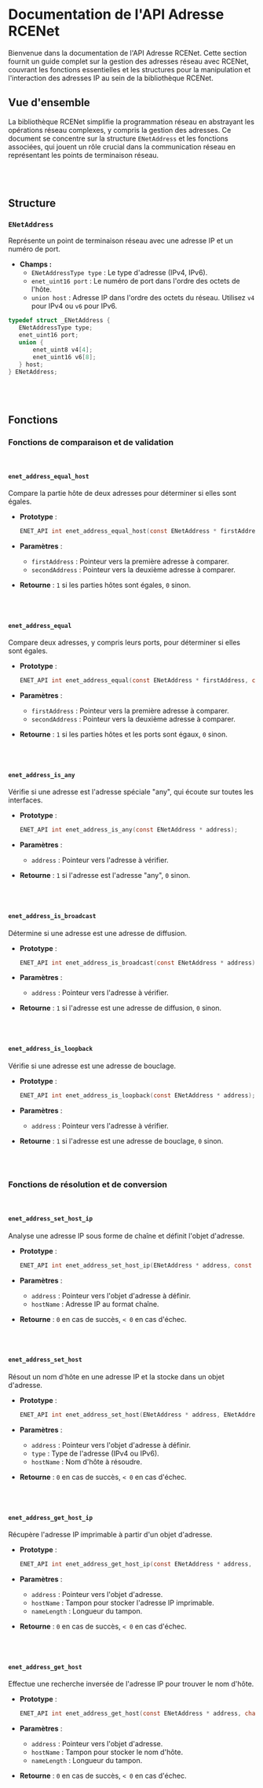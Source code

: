 # Documentation de l'API Adresse RCENet

Bienvenue dans la documentation de l'API Adresse RCENet. Cette section fournit un guide complet sur la gestion des adresses réseau avec RCENet, couvrant les fonctions essentielles et les structures pour la manipulation et l'interaction des adresses IP au sein de la bibliothèque RCENet.

## Vue d'ensemble

La bibliothèque RCENet simplifie la programmation réseau en abstrayant les opérations réseau complexes, y compris la gestion des adresses. Ce document se concentre sur la structure `ENetAddress` et les fonctions associées, qui jouent un rôle crucial dans la communication réseau en représentant les points de terminaison réseau.

<br /><br />

## Structure

### `ENetAddress`

Représente un point de terminaison réseau avec une adresse IP et un numéro de port.

- **Champs :**
  - `ENetAddressType type` : Le type d'adresse (IPv4, IPv6).
  - `enet_uint16 port` : Le numéro de port dans l'ordre des octets de l'hôte.
  - `union host` : Adresse IP dans l'ordre des octets du réseau. Utilisez `v4` pour IPv4 ou `v6` pour IPv6.

```c
typedef struct _ENetAddress {
   ENetAddressType type;
   enet_uint16 port;
   union {
       enet_uint8 v4[4];
       enet_uint16 v6[8];
   } host;
} ENetAddress;
```

<br /><br />

## Fonctions

### Fonctions de comparaison et de validation
<br />

#### `enet_address_equal_host`
Compare la partie hôte de deux adresses pour déterminer si elles sont égales.

- **Prototype** :
  ```c
  ENET_API int enet_address_equal_host(const ENetAddress * firstAddress, const ENetAddress * secondAddress);
  ```

- **Paramètres** :
  - `firstAddress` : Pointeur vers la première adresse à comparer.
  - `secondAddress` : Pointeur vers la deuxième adresse à comparer.

- **Retourne** : `1` si les parties hôtes sont égales, `0` sinon.

<br /><br />

#### `enet_address_equal`
Compare deux adresses, y compris leurs ports, pour déterminer si elles sont égales.

- **Prototype** :
  ```c
  ENET_API int enet_address_equal(const ENetAddress * firstAddress, const ENetAddress * secondAddress);
  ```


- **Paramètres** :
  - `firstAddress` : Pointeur vers la première adresse à comparer.
  - `secondAddress` : Pointeur vers la deuxième adresse à comparer.

- **Retourne** : `1` si les parties hôtes et les ports sont égaux, `0` sinon.

<br /><br />

#### `enet_address_is_any`
Vérifie si une adresse est l'adresse spéciale "any", qui écoute sur toutes les interfaces.

- **Prototype** :
  ```c
  ENET_API int enet_address_is_any(const ENetAddress * address);
  ```

- **Paramètres** :
  - `address` : Pointeur vers l'adresse à vérifier.

- **Retourne** : `1` si l'adresse est l'adresse "any", `0` sinon.

<br /><br />

#### `enet_address_is_broadcast`
Détermine si une adresse est une adresse de diffusion.

- **Prototype** :
  ```c
  ENET_API int enet_address_is_broadcast(const ENetAddress * address);
  ```

- **Paramètres** :
  - `address` : Pointeur vers l'adresse à vérifier.

- **Retourne** : `1` si l'adresse est une adresse de diffusion, `0` sinon.

<br /><br />

#### `enet_address_is_loopback`
Vérifie si une adresse est une adresse de bouclage.

- **Prototype** :
  ```c
  ENET_API int enet_address_is_loopback(const ENetAddress * address);
  ```

- **Paramètres** :
  - `address` : Pointeur vers l'adresse à vérifier.

- **Retourne** : `1` si l'adresse est une adresse de bouclage, `0` sinon.

<br /><br />

### Fonctions de résolution et de conversion
<br />

#### `enet_address_set_host_ip`
Analyse une adresse IP sous forme de chaîne et définit l'objet d'adresse.

- **Prototype** :
  ```c
  ENET_API int enet_address_set_host_ip(ENetAddress * address, const char * hostName);
  ```

- **Paramètres** :
  - `address` : Pointeur vers l'objet d'adresse à définir.
  - `hostName` : Adresse IP au format chaîne.

- **Retourne** : `0` en cas de succès, `< 0` en cas d'échec.

<br /><br />

#### `enet_address_set_host`
Résout un nom d'hôte en une adresse IP et la stocke dans un objet d'adresse.

- **Prototype** :
  ```c
  ENET_API int enet_address_set_host(ENetAddress * address, ENetAddressType type, const char * hostName);
  ```

- **Paramètres** :
  - `address` : Pointeur vers l'objet d'adresse à définir.
  - `type` : Type de l'adresse (IPv4 ou IPv6).
  - `hostName` : Nom d'hôte à résoudre.

- **Retourne** : `0` en cas de succès, `< 0` en cas d'échec.

<br /><br />

#### `enet_address_get_host_ip`
Récupère l'adresse IP imprimable à partir d'un objet d'adresse.

- **Prototype** :
  ```c
  ENET_API int enet_address_get_host_ip(const ENetAddress * address, char * hostName, size_t nameLength);
  ```

- **Paramètres** :
  - `address` : Pointeur vers l'objet d'adresse.
  - `hostName` : Tampon pour stocker l'adresse IP imprimable.
  - `nameLength` : Longueur du tampon.

- **Retourne** : `0` en cas de succès, `< 0` en cas d'échec.

<br /><br />

#### `enet_address_get_host`
Effectue une recherche inversée de l'adresse IP pour trouver le nom d'hôte.

- **Prototype** :
  ```c
  ENET_API int enet_address_get_host(const ENetAddress * address, char * hostName, size_t nameLength);
  ```

- **Paramètres** :
  - `address` : Pointeur vers l'objet d'adresse.
  - `hostName` : Tampon pour stocker le nom d'hôte.
  - `nameLength` : Longueur du tampon.

- **Retourne** : `0` en cas de succès, `< 0` en cas d'échec.